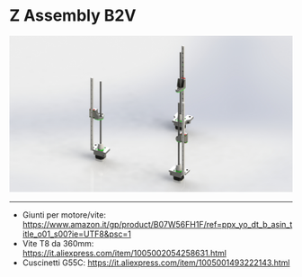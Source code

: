 # Z Assembly B2V

![1](/Z_Assembly/Image/Z.jpg)

---

- Giunti per motore/vite: https://www.amazon.it/gp/product/B07W56FH1F/ref=ppx_yo_dt_b_asin_title_o01_s00?ie=UTF8&psc=1
- Vite T8 da 360mm: https://it.aliexpress.com/item/1005002054258631.html
- Cuscinetti G55C: https://it.aliexpress.com/item/1005001493222143.html
